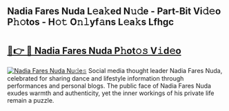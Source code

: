 ## Nadia Fares Nuda L𝚎a𝚔ed N𝚞𝚍e - Part-Bit Vi𝚍𝚎o P𝚑𝚘tos - H𝚘𝚝 O𝚗𝚕yf𝚊ns L𝚎a𝚔s Lfhgc

# <h2><a href="http://kf0uco.oniu.top/?m=Nadia+Fares+Nuda">🔗👉 🔴 Nadia Fares Nuda P𝚑ot𝚘𝚜 V𝚒d𝚎o</a></h2>

[![Nadia Fares Nuda Nu𝚍e𝚜](https://i.imgur.com/0qMVB7G.gif)](http://kf0uco.oniu.top/?m=Nadia+Fares+Nuda)
Social media thought leader Nadia Fares Nuda, celebrated for sharing dance and lifestyle information through performances and personal blogs. The public face of Nadia Fares Nuda exudes warmth and authenticity, yet the inner workings of his private life remain a puzzle.  

